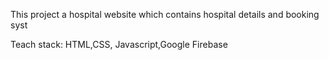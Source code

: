 This project a hospital website which contains  hospital details and booking syst

Teach stack: HTML,CSS, Javascript,Google Firebase

